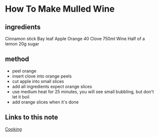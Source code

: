 # How To Make Mulled Wine

## ingredients

Cinnamon stick
Bay leaf
Apple
Orange
40 Clove
750ml Wine
Half of a lemon
20g sugar

## method

- peel orange
- insert clove into orange peels
- cut apple into small slices
- add all ingredients expect orange slices
- use medium heat for 25 minutes, you will see small bubbling, but don't let it boil
- add orange slices when it's done

## Links to this note

[Cooking](cooking.md)
